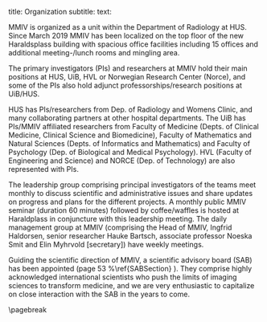 title: Organization
subtitle:
text:

MMIV is organized as a unit within the Department of Radiology at HUS. Since March 2019 MMIV has been localized on the top floor of the new Haraldsplass building with spacious office facilities including 15 offices and additional meeting-/lunch rooms and mingling area.

The primary investigators (PIs) and researchers at MMIV hold their main positions at HUS, UiB, HVL or Norwegian Research Center (Norce), and some of the PIs also hold adjunct professorships/research positions at UiB/HUS.

HUS has PIs/researchers from Dep. of Radiology and Womens Clinic, and many collaborating partners at other hospital departments. The UiB has PIs/MMIV affiliated researchers from Faculty of Medicine (Depts. of Clinical Medicine, Clinical Science and Biomedicine), Faculty of Mathematics and Natural Sciences (Depts. of Informatics and Mathematics) and Faculty of Psychology (Dep. of Biological and Medical Psychology). HVL (Faculty of Engineering and Science) and NORCE (Dep. of Technology) are also represented with PIs.

The leadership group comprising principal investigators of the teams meet monthly to discuss scientific and administrative issues and share updates on progress and plans for the different projects. A monthly public MMIV seminar (duration 60 minutes) followed by coffee/waffles is hosted at Haraldplass in conjuncture with this leadership meeting. The daily management group at MMIV (comprising the Head of MMIV, Ingfrid Haldorsen, senior researcher Hauke Bartsch, associate professor Noeska Smit and Elin Myhrvold [secretary]) have weekly meetings.

Guiding the scientific direction of MMIV, a scientific advisory board (SAB) has been appointed (page 53
%\ref{SABSection}
). They comprise highly acknowledged international scientists who push the limits of imaging sciences to transform medicine, and we are very enthusiastic to capitalize on close interaction with the SAB in the years to come.


\pagebreak